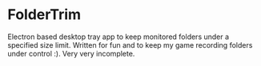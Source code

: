 # FolderTrim
Electron based desktop tray app to keep monitored folders under a specified size limit. Written for fun and to keep my game recording folders under control :). Very very incomplete.
